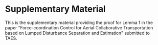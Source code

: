 # Supplementary Material
This is the supplementary material providing the proof for Lemma 1 in the paper "Force-coordination Control for Aerial Collaborative Transportation based on Lumped Disturbance Separation and Estimation" submitted to TAES.
